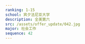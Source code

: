 ```yaml
---
ranking: 1-15
school: 宾夕法尼亚大学
description: 全美第六
src: /assets/offer_update/042.jpg
major: 社会工作
sequence: 42
---
```

